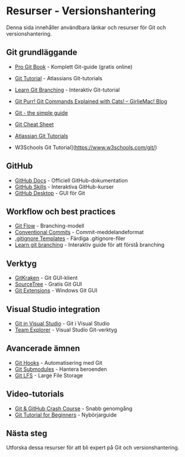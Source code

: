 # Resurser - Versionshantering

Denna sida innehåller användbara länkar och resurser för Git och versionshantering.

## Git grundläggande

- [Pro Git Book](https://git-scm.com/book) - Komplett Git-guide (gratis online)
- [Git Tutorial](https://www.atlassian.com/git/tutorials) - Atlassians Git-tutorials
- [Learn Git Branching](https://learngitbranching.js.org/) - Interaktiv Git-tutorial

- [Git Purr! Git Commands Explained with Cats! – GirlieMac! Blog](https://girliemac.com/blog/2017/12/26/git-purr/)

- [Git - the simple guide](http://rogerdudler.github.io/git-guide/)
- [Git Cheat Sheet](https://education.github.com/git-cheat-sheet-education.pdf)
- [Atlassian Git Tutorials](https://www.atlassian.com/git/tutorials)
- W3Schools Git Tutorial](https://www.w3schools.com/git/)

## GitHub

- [GitHub Docs](https://docs.github.com/) - Officiell GitHub-dokumentation
- [GitHub Skills](https://skills.github.com/) - Interaktiva GitHub-kurser
- [GitHub Desktop](https://desktop.github.com/) - GUI för Git

## Workflow och best practices

- [Git Flow](https://nvie.com/posts/a-successful-git-branching-model/) - Branching-modell
- [Conventional Commits](https://www.conventionalcommits.org/) - Commit-meddelandeformat
- [.gitignore Templates](https://github.com/github/gitignore) - Färdiga .gitignore-filer
- [Learn git branching](https://learngitbranching.js.org/) - Interaktiv guide för att förstå branching

## Verktyg

- [GitKraken](https://www.gitkraken.com/) - Git GUI-klient
- [SourceTree](https://www.sourcetreeapp.com/) - Gratis Git GUI
- [Git Extensions](https://gitextensions.github.io/) - Windows Git GUI

## Visual Studio integration

- [Git in Visual Studio](https://docs.microsoft.com/en-us/visualstudio/version-control/) - Git i Visual Studio
- [Team Explorer](https://docs.microsoft.com/en-us/azure/devops/user-guide/work-team-explorer) - Visual Studio Git-verktyg

## Avancerade ämnen

- [Git Hooks](https://git-scm.com/book/en/v2/Customizing-Git-Git-Hooks) - Automatisering med Git
- [Git Submodules](https://git-scm.com/book/en/v2/Git-Tools-Submodules) - Hantera beroenden
- [Git LFS](https://git-lfs.github.io/) - Large File Storage

## Video-tutorials

- [Git & GitHub Crash Course](https://www.youtube.com/watch?v=SWYqp7iY_Tc) - Snabb genomgång
- [Git Tutorial for Beginners](https://www.youtube.com/watch?v=8JJ101D3knE) - Nybörjarguide

## Nästa steg

Utforska dessa resurser för att bli expert på Git och versionshantering.
